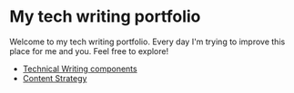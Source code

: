 # My tech writing portfolio

Welcome to my tech writing portfolio. Every day I'm trying to improve this place for me and you. Feel free to explore!

- [Technical Writing components](tech-writing/tech-writing.md)
- [Content Strategy](content-strategy/content-strategy.md)